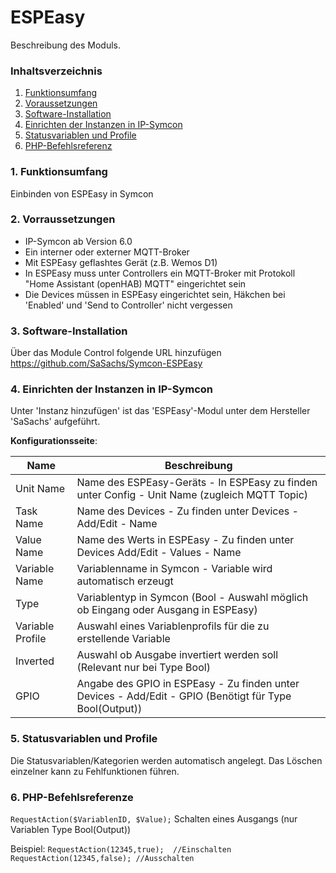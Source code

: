 # ESPEasy
Beschreibung des Moduls.

### Inhaltsverzeichnis

1. [Funktionsumfang](#1-funktionsumfang)
2. [Voraussetzungen](#2-voraussetzungen)
3. [Software-Installation](#3-software-installation)
4. [Einrichten der Instanzen in IP-Symcon](#4-einrichten-der-instanzen-in-ip-symcon)
5. [Statusvariablen und Profile](#5-statusvariablen-und-profile)
6. [PHP-Befehlsreferenz](#6-php-befehlsreferenz)

### 1. Funktionsumfang

Einbinden von ESPEasy in Symcon

### 2. Vorraussetzungen

- IP-Symcon ab Version 6.0
- Ein interner oder externer MQTT-Broker
- Mit ESPEasy geflashtes Gerät (z.B. Wemos D1)
- In ESPEasy muss unter Controllers ein MQTT-Broker mit Protokoll "Home Assistant (openHAB) MQTT" eingerichtet sein
- Die Devices müssen in ESPEasy eingerichtet sein, Häkchen bei 'Enabled' und 'Send to Controller' nicht vergessen

### 3. Software-Installation

Über das Module Control folgende URL hinzufügen https://github.com/SaSachs/Symcon-ESPEasy

### 4. Einrichten der Instanzen in IP-Symcon

Unter 'Instanz hinzufügen' ist das 'ESPEasy'-Modul unter dem Hersteller 'SaSachs' aufgeführt.

__Konfigurationsseite__:

Name          | Beschreibung
--------      | ------------------
Unit Name     | Name des ESPEasy-Geräts - In ESPEasy zu finden unter Config - Unit Name (zugleich MQTT Topic)
Task Name     | Name des Devices - Zu finden unter Devices - Add/Edit - Name
Value Name    | Name des Werts in ESPEasy - Zu finden unter Devices Add/Edit - Values - Name
Variable Name | Variablenname in Symcon - Variable wird automatisch erzeugt
Type          | Variablentyp in Symcon (Bool - Auswahl möglich ob Eingang oder Ausgang in ESPEasy)
Variable Profile     | Auswahl eines Variablenprofils für die zu erstellende Variable
Inverted      | Auswahl ob Ausgabe invertiert werden soll (Relevant nur bei Type Bool)
GPIO          | Angabe des GPIO in ESPEasy - Zu finden unter Devices - Add/Edit - GPIO (Benötigt für Type Bool(Output))

### 5. Statusvariablen und Profile

Die Statusvariablen/Kategorien werden automatisch angelegt. Das Löschen einzelner kann zu Fehlfunktionen führen.

### 6. PHP-Befehlsreferenze

`RequestAction($VariablenID, $Value);`
Schalten eines Ausgangs (nur Variablen Type Bool(Output))

Beispiel:
`RequestAction(12345,true);  //Einschalten`
`RequestAction(12345,false); //Ausschalten`